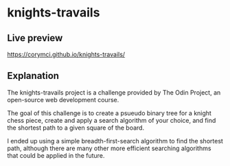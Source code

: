 # knights-travails

## Live preview

https://corymci.github.io/knights-travails/

## Explanation

The knights-travails project is a challenge provided by The Odin Project, an open-source web development course.

The goal of this challenge is to create a psueudo binary tree for a knight chess piece, create and apply a search algorithm of your choice, and find the shortest path to a given square of the board.

I ended up using a simple breadth-first-search algorithm to find the shortest path, although there are many other more efficient searching algorithms that could be applied in the future.
